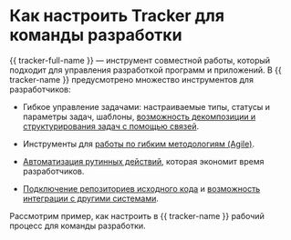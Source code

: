 # Как настроить Tracker для команды разработки

{{ tracker-full-name }} — инструмент совместной работы, который подходит для управления разработкой программ и приложений. В {{ tracker-name }} предусмотрено множество инструментов для разработчиков:

- Гибкое управление задачами: настраиваемые типы, статусы и параметры задач, шаблоны, [возможность декомпозиции и структурирования задач с помощью связей](dev-process-manage-tickets.md).

- Инструменты для [работы по гибким методологиям (Agile)](dev-process-agile.md).

- [Автоматизация рутинных действий](dev-process-automation.md), которая экономит время разработчиков.


- [Подключение репозиториев исходного кода](dev-process-repo.md) и [возможность интеграции с другими системами](dev-process-api.md).

Рассмотрим пример, как настроить в {{ tracker-name }} рабочий процесс для команды разработки.